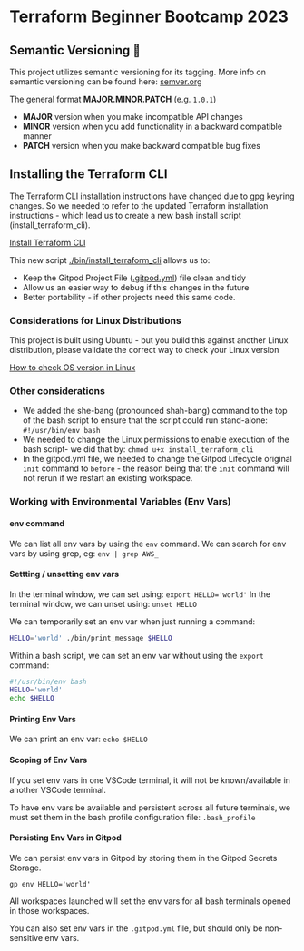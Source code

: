 # Terraform Beginner Bootcamp 2023

## Semantic Versioning :mage:

This project utilizes semantic versioning for its tagging. More info on semantic versioning can be found here: [semver.org](https://semver.org)

The general format **MAJOR.MINOR.PATCH** (e.g. `1.0.1`)

- **MAJOR** version when you make incompatible API changes
- **MINOR** version when you add functionality in a backward compatible manner
- **PATCH** version when you make backward compatible bug fixes


## Installing the Terraform CLI

The Terraform CLI installation instructions have changed due to gpg keyring changes. So we needed to refer to the updated Terraform installation instructions - which lead us to create a new bash install script (install_terraform_cli).

[Install Terraform CLI](https://developer.hashicorp.com/terraform/tutorials/aws-get-started/install-cli)

This new script [./bin/install_terraform_cli](./bin/install_terraform_cli) allows us to:
- Keep the Gitpod Project File ([.gitpod.yml](.gitpod.yml)) file clean and tidy
- Allow us an easier way to debug if this changes in the future
- Better portability - if other projects need this same code.

### Considerations for Linux Distributions

This project is built using Ubuntu - but you build this against another Linux distribution, please validate the correct way to check your Linux version 

[How to check OS version in Linux](https://www.cyberciti.biz/faq/how-to-check-os-version-in-linux-command-line)


### Other considerations
- We added the she-bang (pronounced shah-bang) command to the top of the bash script to ensure that the script could run stand-alone: `#!/usr/bin/env bash`
- We needed to change the Linux permissions to enable execution of the bash script- we did that by: `chmod u+x install_terraform_cli`
- In the gitpod.yml file, we needed to change the Gitpod Lifecycle original `init` command to `before` - the reason being that the `init` command will not rerun if we restart an existing workspace.

### Working with Environmental Variables (Env Vars)

#### env command

We can list all env vars by using the `env` command.
We can search for env vars by using grep, eg: `env | grep AWS_`

#### Settting / unsetting env vars

In the terminal window, we can set using: `export HELLO='world'`
In the terminal window, we can unset using: `unset HELLO`

We can temporarily set an env var when just running a command:
```sh
HELLO='world' ./bin/print_message $HELLO
```

Within a bash script, we can set an env var without using the `export` command:

```sh
#!/usr/bin/env bash
HELLO='world'
echo $HELLO
```

#### Printing Env Vars

We can print an env var: `echo $HELLO`

#### Scoping of Env Vars

If you set env vars in one VSCode terminal, it will not be known/available in another VSCode terminal.

To have env vars be available and persistent across all future terminals, we must set them in the bash profile configuration file: `.bash_profile`

#### Persisting Env Vars in Gitpod

We can persist env vars in Gitpod by storing them in the Gitpod Secrets Storage.

```
gp env HELLO='world'
```

All workspaces launched will set the env vars for all bash terminals opened in those workspaces.

You can also set env vars in the `.gitpod.yml` file, but should only be non-sensitive env vars.

